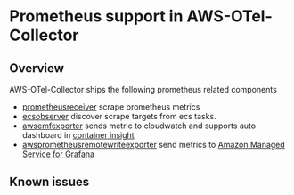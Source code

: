 # Prometheus support in AWS-OTel-Collector

## Overview

AWS-OTel-Collector ships the following prometheus related components

- [prometheusreceiver](https://github.com/open-telemetry/opentelemetry-collector/tree/main/receiver/prometheusreceiver)
  scrape prometheus metrics
- [ecsobserver](https://github.com/open-telemetry/opentelemetry-collector-contrib/tree/main/extension/observer/ecsobserver)
  discover scrape targets from ecs tasks.
- [awsemfexporter](https://github.com/open-telemetry/opentelemetry-collector-contrib/tree/main/exporter/awsemfexporter)
  sends metric to cloudwatch and supports auto dashboard in [container insight](container-insight-install-aoc.md)
- [awsprometheusremotewriteexporter](https://github.com/open-telemetry/opentelemetry-collector-contrib/tree/main/exporter/awsprometheusremotewriteexporter)
  send metrics to [Amazon Managed Service for Grafana](https://aws.amazon.com/grafana/)

## Known issues

<!-- TODO(bjrara): mention job, instance, __name__ relabel -->